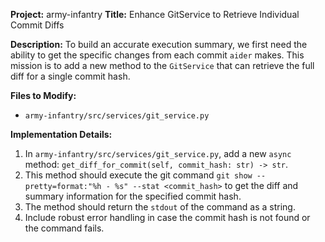 **Project:** army-infantry
**Title:** Enhance GitService to Retrieve Individual Commit Diffs

**Description:**
To build an accurate execution summary, we first need the ability to get the specific changes from each commit `aider` makes. This mission is to add a new method to the `GitService` that can retrieve the full diff for a single commit hash.

**Files to Modify:**
- `army-infantry/src/services/git_service.py`

**Implementation Details:**
1.  In `army-infantry/src/services/git_service.py`, add a new `async` method: `get_diff_for_commit(self, commit_hash: str) -> str`.
2.  This method should execute the git command `git show --pretty=format:"%h - %s" --stat <commit_hash>` to get the diff and summary information for the specified commit hash.
3.  The method should return the `stdout` of the command as a string.
4.  Include robust error handling in case the commit hash is not found or the command fails.
